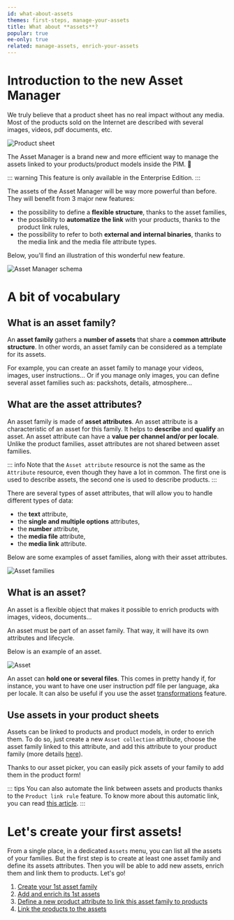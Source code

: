 ```yaml
---
id: what-about-assets
themes: first-steps, manage-your-assets
title: What about **assets**?
popular: true
ee-only: true
related: manage-assets, enrich-your-assets
---
```


# Introduction to the new Asset Manager

We truly believe that a product sheet has no real impact without any media. Most of the products sold on the Internet are described with several images, videos, pdf documents, etc.

![Product sheet](../img/Assets_ProductSheet.png)

The Asset Manager is a brand new and more efficient way to manage the assets linked to your products/product models inside the PIM. 🚀

::: warning
This feature is only available in the Enterprise Edition.
:::

The assets of the Asset Manager will be way more powerful than before. They will benefit from 3 major new features:

- the possibility to define a **flexible structure**, thanks to the asset families,
- the possibility to **automatize the link** with your products, thanks to the product link rules,
- the possibility to refer to both **external and internal binaries**, thanks to the media link and the media file attribute types.

Below, you'll find an illustration of this wonderful new feature.

![Asset Manager schema](../img/Assets_AssetManager.svg)

# A bit of vocabulary

## What is an asset family?

An **asset family** gathers a **number of assets** that share a **common attribute structure**. In other words, an asset family can be considered as a template for its assets.

For example, you can create an asset family to manage your videos, images, user instructions... Or if you manage only images, you can define several asset families such as: packshots, details, atmosphere...

## What are the asset attributes?

An asset family is made of **asset attributes**. An asset attribute is a characteristic of an asset for this family. It helps to **describe** and **qualify** an asset. An asset attribute can have a **value per channel and/or per locale**. Unlike the product families, asset attributes are not shared between asset families.

::: info
Note that the `Asset attribute` resource is not the same as the `Attribute` resource, even though they have a lot in common. The first one is used to describe assets, the second one is used to describe products.
:::

There are several types of asset attributes, that will allow you to handle different types of data:

- the **text** attribute,
- the **single and multiple options** attributes,
- the **number** attribute,
- the **media file** attribute,
- the **media link** attribute.

Below are some examples of asset families, along with their asset attributes.

![Asset families](../img/Assets_AssetFamilies.png)

## What is an asset?

An asset is a flexible object that makes it possible to enrich products with images, videos, documents…

An asset must be part of an asset family. That way, it will have its own attributes and lifecycle.

Below is an example of an asset.

![Asset](../img/Assets_Asset.png)

An asset can **hold one or several files**. This comes in pretty handy if, for instance, you want to have one user instruction pdf file per language, aka per locale. It can also be useful if you use the asset [transformations](assets-transformation.html) feature.

## Use assets in your product sheets

Assets can be linked to products and product models, in order to enrich them.
To do so, just create a new `Asset collection` attribute, choose the asset family linked to this attribute, and add this attribute to your product family (more details [here](work-on-a-product.html)).

Thanks to our asset picker, you can easily pick assets of your family to add them in the product form!

::: tips
You can also automate the link between assets and products thanks to the `Product link rule` feature. To know more about this automatic link, you can read [this article](assets-product-link-rules.html).
:::


# Let's create your first assets!

From a single place, in a dedicated `Assets` menu, you can list all the assets of your families. But the first step is to create at least one asset family and define its assets attributes. Then you will be able to add new assets, enrich them and link them to products. Let's go!
1. [Create your 1st asset family](manage-asset-families.html#create-an-asset-family)
1. [Add and enrich its 1st assets](create-and-display-assets.html)
1. [Define a new product attribute to link this asset family to products](manage-your-attributes.html#create-an-attribute)
1. [Link the products to the assets](work-on-a-product.html)
